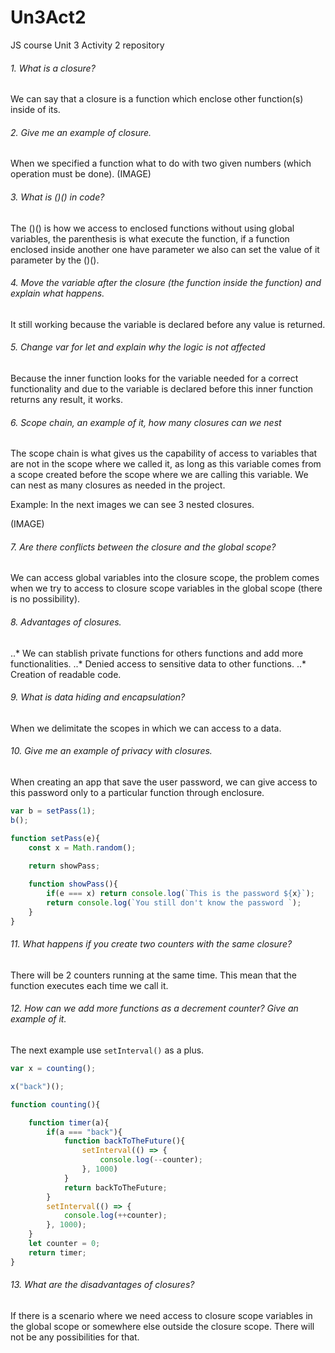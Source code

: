 # Un3Act2
JS course Unit 3 Activity 2 repository

###### 1. What is a closure?
We can say that a closure is a function which enclose other function(s) inside of its.

###### 2. Give me an example of closure.
When we specified a function what to do with two given numbers (which operation must be done).
(IMAGE)

###### 3. What is ()() in code? 
The ()() is how we access to enclosed functions without using global variables, the parenthesis is what execute the function, if a function enclosed inside another one have parameter we also can set the value of it parameter by the ()().

###### 4. Move the variable after the closure (the function inside the function) and explain what happens.
It still working because the variable is declared before any value is returned.

###### 5. Change var for let and explain why the logic is not affected
Because the inner function looks for the variable needed for a correct functionality and due to the variable is declared before this inner function returns any result, it works.

###### 6. Scope chain, an example of it, how many closures can we nest
The scope chain is what gives us the capability of access to variables that are not in the scope where we called it, as long as this variable comes from a scope created before the scope where we are calling this variable. We can nest as many closures as needed in the project.

Example: In the next images we can see 3 nested closures.

(IMAGE)

###### 7. Are there conflicts between the closure and the global scope?
We can access global variables into the closure scope, the problem comes when we try to access to closure scope variables in the global scope (there is no possibility).

###### 8. Advantages of closures.
..* We can stablish private functions for others functions and add more functionalities.
..* Denied access to sensitive data to other functions.
..* Creation of readable code.

###### 9. What is data hiding and encapsulation?
When we delimitate the scopes in which we can access to a data.

###### 10. Give me an example of privacy with closures.
When creating an app that save the user password, we can give access to this password only to a particular function through enclosure.

```javascript
var b = setPass(1);
b();

function setPass(e){
    const x = Math.random();
    
    return showPass;

    function showPass(){
        if(e === x) return console.log(`This is the password ${x}`);
        return console.log(`You still don't know the password `);
    }
}
```

###### 11. What happens if you create two counters with the same closure?
There will be 2 counters running at the same time. This mean that the function executes each time we call it.

###### 12.	How can we add more functions as a decrement counter? Give an example of it.
The next example use `setInterval()` as a plus.

```javascript
var x = counting();

x("back")();

function counting(){

    function timer(a){
        if(a === "back"){
            function backToTheFuture(){
                setInterval(() => {
                    console.log(--counter);
                }, 1000)
            }
            return backToTheFuture;
        }
        setInterval(() => {
            console.log(++counter);
        }, 1000);
    }
    let counter = 0;
    return timer;
}
```

###### 13. What are the disadvantages of closures?
If there is a scenario where we need access to closure scope variables in the global scope or somewhere else outside the closure scope. There will not be any possibilities for that.